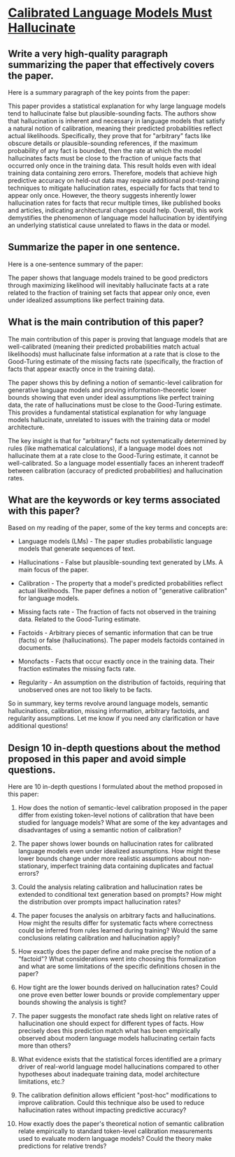 # [Calibrated Language Models Must Hallucinate](https://arxiv.org/abs/2311.14648)

## Write a very high-quality paragraph summarizing the paper that effectively covers the paper.

 Here is a summary paragraph of the key points from the paper:

This paper provides a statistical explanation for why large language models tend to hallucinate false but plausible-sounding facts. The authors show that hallucination is inherent and necessary in language models that satisfy a natural notion of calibration, meaning their predicted probabilities reflect actual likelihoods. Specifically, they prove that for "arbitrary" facts like obscure details or plausible-sounding references, if the maximum probability of any fact is bounded, then the rate at which the model hallucinates facts must be close to the fraction of unique facts that occurred only once in the training data. This result holds even with ideal training data containing zero errors. Therefore, models that achieve high predictive accuracy on held-out data may require additional post-training techniques to mitigate hallucination rates, especially for facts that tend to appear only once. However, the theory suggests inherently lower hallucination rates for facts that recur multiple times, like published books and articles, indicating architectural changes could help. Overall, this work demystifies the phenomenon of language model hallucination by identifying an underlying statistical cause unrelated to flaws in the data or model.


## Summarize the paper in one sentence.

 Here is a one-sentence summary of the paper:

The paper shows that language models trained to be good predictors through maximizing likelihood will inevitably hallucinate facts at a rate related to the fraction of training set facts that appear only once, even under idealized assumptions like perfect training data.


## What is the main contribution of this paper?

 The main contribution of this paper is proving that language models that are well-calibrated (meaning their predicted probabilities match actual likelihoods) must hallucinate false information at a rate that is close to the Good-Turing estimate of the missing facts rate (specifically, the fraction of facts that appear exactly once in the training data). 

The paper shows this by defining a notion of semantic-level calibration for generative language models and proving information-theoretic lower bounds showing that even under ideal assumptions like perfect training data, the rate of hallucinations must be close to the Good-Turing estimate. This provides a fundamental statistical explanation for why language models hallucinate, unrelated to issues with the training data or model architecture.

The key insight is that for "arbitrary" facts not systematically determined by rules (like mathematical calculations), if a language model does not hallucinate them at a rate close to the Good-Turing estimate, it cannot be well-calibrated. So a language model essentially faces an inherent tradeoff between calibration (accuracy of predicted probabilities) and hallucination rates.


## What are the keywords or key terms associated with this paper?

 Based on my reading of the paper, some of the key terms and concepts are:

- Language models (LMs) - The paper studies probabilistic language models that generate sequences of text.

- Hallucinations - False but plausible-sounding text generated by LMs. A main focus of the paper.

- Calibration - The property that a model's predicted probabilities reflect actual likelihoods. The paper defines a notion of "generative calibration" for language models. 

- Missing facts rate - The fraction of facts not observed in the training data. Related to the Good-Turing estimate.

- Factoids - Arbitrary pieces of semantic information that can be true (facts) or false (hallucinations). The paper models factoids contained in documents.

- Monofacts - Facts that occur exactly once in the training data. Their fraction estimates the missing facts rate. 

- Regularity - An assumption on the distribution of factoids, requiring that unobserved ones are not too likely to be facts.

So in summary, key terms revolve around language models, semantic hallucinations, calibration, missing information, arbitrary factoids, and regularity assumptions. Let me know if you need any clarification or have additional questions!


## Design 10 in-depth questions about the method proposed in this paper and avoid simple questions.

 Here are 10 in-depth questions I formulated about the method proposed in this paper:

1) How does the notion of semantic-level calibration proposed in the paper differ from existing token-level notions of calibration that have been studied for language models? What are some of the key advantages and disadvantages of using a semantic notion of calibration?

2) The paper shows lower bounds on hallucination rates for calibrated language models even under idealized assumptions. How might these lower bounds change under more realistic assumptions about non-stationary, imperfect training data containing duplicates and factual errors? 

3) Could the analysis relating calibration and hallucination rates be extended to conditional text generation based on prompts? How might the distribution over prompts impact hallucination rates?

4) The paper focuses the analysis on arbitrary facts and hallucinations. How might the results differ for systematic facts where correctness could be inferred from rules learned during training? Would the same conclusions relating calibration and hallucination apply?

5) How exactly does the paper define and make precise the notion of a "factoid"? What considerations went into choosing this formalization and what are some limitations of the specific definitions chosen in the paper?  

6) How tight are the lower bounds derived on hallucination rates? Could one prove even better lower bounds or provide complementary upper bounds showing the analysis is tight?

7) The paper suggests the monofact rate sheds light on relative rates of hallucination one should expect for different types of facts. How precisely does this prediction match what has been empirically observed about modern language models hallucinating certain facts more than others?

8) What evidence exists that the statistical forces identified are a primary driver of real-world language model hallucinations compared to other hypotheses about inadequate training data, model architecture limitations, etc.?

9) The calibration definition allows efficient "post-hoc" modifications to improve calibration. Could this technique also be used to reduce hallucination rates without impacting predictive accuracy?

10) How exactly does the paper's theoretical notion of semantic calibration relate empirically to standard token-level calibration measurements used to evaluate modern language models? Could the theory make predictions for relative trends?
